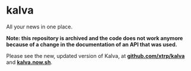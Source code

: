 # kalva

All your news in one place.

**Note: this repository is archived and the code does not work anymore because of a change in the documentation of an API that was used.**

Please see the new, updated version of Kalva, at **[github.com/xtrp/kalva](https://github.com/xtrp/kalva/)** and **[kalva.now.sh](https://kalva.now.sh/)**.
